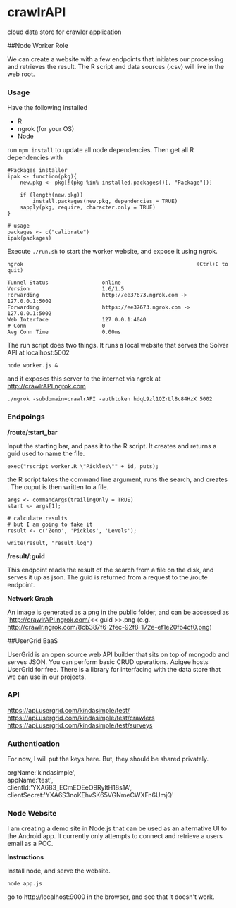 crawlrAPI
=========

cloud data store for crawler application

##Node Worker Role

We can create a website with a few endpoints that initiates our processing and retrieves the result. The R script and data sources (.csv) will live in the web root.

### Usage

Have the following installed

- R
- ngrok (for your OS)
- Node


run `npm install` to update all node dependencies. Then get all R dependencies with

```
#Packages installer
ipak <- function(pkg){
    new.pkg <- pkg[!(pkg %in% installed.packages()[, "Package"])]

    if (length(new.pkg)) 
        install.packages(new.pkg, dependencies = TRUE)
    sapply(pkg, require, character.only = TRUE)
}
 
# usage
packages <- c("calibrate")
ipak(packages)
```



Execute `./run.sh` to start the worker website, and expose it using ngrok. 

```
ngrok                                                       (Ctrl+C to quit)
                                                                            
Tunnel Status                 online                                        
Version                       1.6/1.5                                       
Forwarding                    http://ee37673.ngrok.com -> 127.0.0.1:5002    
Forwarding                    https://ee37673.ngrok.com -> 127.0.0.1:5002   
Web Interface                 127.0.0.1:4040                                
# Conn                        0                                             
Avg Conn Time                 0.00ms
```
The run script does two things. It runs a local website that serves the Solver API at localhost:5002 

```
node worker.js &
```
and it exposes this server to the internet via ngrok at http://crawlrAPI.ngrok.com

```
./ngrok -subdomain=crawlrAPI -authtoken hdqL9zl1QZrLl8c84HzX 5002
```

### Endpoings

**/route/:start_bar**

Input the starting bar, and pass it to the R script. It creates and returns a guid used to name the file.

```
exec("rscript worker.R \"Pickles\"" + id, puts);
```

the R script takes the command line argument, runs the search, and creates . The ouput is then written to a file.

```
args <- commandArgs(trailingOnly = TRUE)
start <- args[1];

# calculate results
# but I am going to fake it
result <- c('Zeno', 'Pickles', 'Levels');

write(result, "result.log")
```

**/result/:guid**

This endpoint reads the result of the search from a file on the disk, and serves it up as json. The guid is returned from a request to the /route endpoint.

**Network Graph**

An image is generated as a png in the public folder, and can be accessed as `http://crawlrAPI.ngrok.com/<< guid >>.png (e.g. http://crawlr.ngrok.com/8cb387f6-2fec-92f8-172e-ef1e20fb4cf0.png)

##UserGrid BaaS

UserGrid is an open source web API builder that sits on top of mongodb and serves JSON. You can perform basic CRUD operations. Apigee hosts UserGrid for free. There is a library for interfacing with the data store that we can use in our projects.

### API

https://api.usergrid.com/kindasimple/test/  
https://api.usergrid.com/kindasimple/test/crawlers  
https://api.usergrid.com/kindasimple/test/surveys  


### Authentication
For now, I will put the keys here. But, they should be shared privately.

orgName:'kindasimple',  
appName:'test',  
clientId:'YXA683_ECmEOEeO9RyltH18s1A',  
clientSecret:'YXA6S3noKEhvSK65VGNmeCWXFn6UmjQ'

### Node Website

I am creating a demo site in Node.js that can be used as an alternative UI to the Android app.  It currently only attempts to connect and retrieve a users email as a POC.

**Instructions**

Install node, and serve the website. 

```
node app.js
```

go to http://localhost:9000 in the browser, and see that it doesn't work.

